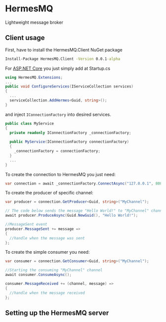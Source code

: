 # HermesMQ
Lightweight message broker

## Client usage

First, have to install the HermesMQ.Client NuGet package
```cmd
Install-Package HermesMQ.Client -Version 0.0.1-alpha
```
For [ASP.NET Core](http://asp.net) you just simply add at Startup.cs
```csharp
using HermesMQ.Extensions;
...
public void ConfigureServices(IServiceCollection services)
{
  ...
  serviceCollection.AddHermes<Guid, string>();
}
```
and inject `IConnectionFactory` into desired services.
```csharp
public class MyService
{
  private readonly IConnectionFactory _connectionFactory;
  
  public MyService(IConnectionFactory connectionFactory)
  {
    _connectionFactory = connectionFactory;
  }
  ...
}
```
To create the connection to HermesMQ you just need:
```csharp
var connection = await _connectionFactory.ConnectAsync("127.0.0.1", 8087);
```
To create the producer of specific channel:
```csharp
var producer = connection.GetProducer<Guid, string>("MyChannel");

// The code below sends the message "Hello World!" to "MyChannel" channel
await producer.ProduceAsync(Guid.NewGuid(), "Hello World!");

//MessageSent event
producer.MessageSent += message =>
{
  //handle when the message was sent
};
```
To create the simple consumer you need:
```csharp
var consumer = connection.GetConsumer<Guid, string>("MyChannel");

//Starting the consuming "MyChannel" channel
await consumer.ConsumeAsync();

consumer.MessageReceived += (channel, message) =>
{
  //handle when the message received
};
```

## Setting up the HermesMQ server

